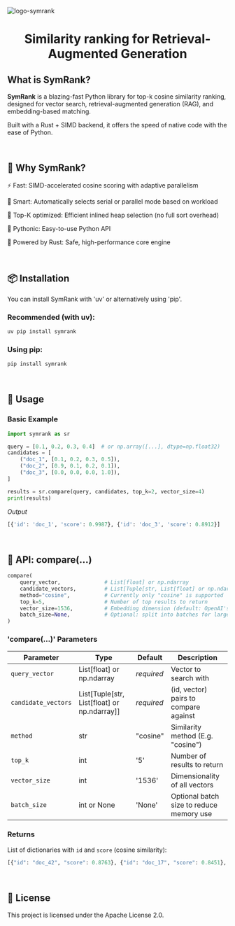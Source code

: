 ![logo-symrank](https://github.com/user-attachments/assets/ce0b2224-d59a-4aab-a708-dcdc4968c54a)

<h1 align="center">Similarity ranking for Retrieval-Augmented Generation</h1>


<!-- badges: start -->



<!-- badges: end -->


## What is SymRank?
**SymRank** is a blazing-fast Python library for top-k cosine similarity ranking, designed for vector search, retrieval-augmented generation (RAG), and embedding-based matching.

Built with a Rust + SIMD backend, it offers the speed of native code with the ease of Python.

<br/>

## 🚀 Why SymRank?

⚡ Fast: SIMD-accelerated cosine scoring with adaptive parallelism

🧠 Smart: Automatically selects serial or parallel mode based on workload

🔢 Top-K optimized: Efficient inlined heap selection (no full sort overhead)

🐍 Pythonic: Easy-to-use Python API

🦀 Powered by Rust: Safe, high-performance core engine

<br/>

## 📦 Installation

You can install SymRank with 'uv' or alternatively using 'pip'.

### Recommended (with uv):
```bash
uv pip install symrank
```

### Using pip:
```bash
pip install symrank
```

<br/>

## 🧪 Usage

### Basic Example

```python
import symrank as sr

query = [0.1, 0.2, 0.3, 0.4]  # or np.array([...], dtype=np.float32)
candidates = [
    ("doc_1", [0.1, 0.2, 0.3, 0.5]),
    ("doc_2", [0.9, 0.1, 0.2, 0.1]),
    ("doc_3", [0.0, 0.0, 0.0, 1.0]),
]

results = sr.compare(query, candidates, top_k=2, vector_size=4)
print(results)
```

*Output*
```python
[{'id': 'doc_1', 'score': 0.9987}, {'id': 'doc_3', 'score': 0.8912}]
```

<br/>

## 🧩 API: compare(...)

```python
compare(
    query_vector,              # List[float] or np.ndarray
    candidate_vectors,         # List[Tuple[str, List[float] or np.ndarray]]
    method="cosine",           # Currently only "cosine" is supported
    top_k=5,                   # Number of top results to return
    vector_size=1536,          # Embedding dimension (default: OpenAI's)
    batch_size=None,           # Optional: split into batches for large sets
)
```

### 'compare(...)' Parameters

| Parameter         | Type                                               | Default     | Description |
|-------------------|----------------------------------------------------|-------------|-------------|
| `query_vector`     | List[float] or np.ndarray                      | _required_  | Vector to search with |
| `candidate_vectors`| List[Tuple[str, List[float] or np.ndarray]]      | _required_  | (id, vector) pairs to compare against |
| `method`           | str                                              | "cosine"  | Similarity method (E.g. "cosine") |
| `top_k`            | int                                              | '5'         | Number of results to return |
| `vector_size`      | int                                              | '1536'      | Dimensionality of all vectors |
| `batch_size`       | int or None                                      | 'None'      | Optional batch size to reduce memory use |


### Returns

List of dictionaries with `id` and `score` (cosine similarity):

```python
[{"id": "doc_42", "score": 0.8763}, {"id": "doc_17", "score": 0.8451}, ...]
```




<!--
## Usage
**Import the SymRank package**

*Python Code:*
```python
from symrank import compare
```

### Examples:

#### 1. xxx
```python
# Example 1

```

#### 2. xxx
```python
# Example 2

```

#### 3. xxx
```python
# Example 3

```
-->

<br/>

## 📄 License

This project is licensed under the Apache License 2.0.





